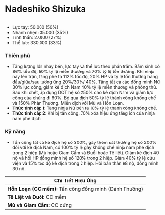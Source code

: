 # Nadeshiko Shizuka

<figure><img src="../../.gitbook/assets/Giphy-4.gif" alt=""><figcaption></figcaption></figure>

* Lực tay: 50.000 (50%)
* Nhanh nhẹn: 35.000 (35%)
* Tinh thần: 27.000 (27%)
* Thể lực: 330.000 (33%)

### Thiên phú

* Tăng lượng lớn nhạy bén, lực tay và thể lực theo phần trăm. Bẩm sinh có 86% tốc độ, 50% tỷ lệ miễn thương và 70% tỷ lệ tổn thương. Khi ninja này lên trận, tăng phe ta 112% tốc độ, 20% HP và tỷ lệ tổn thương hàng đầu/giữa/sau tương ứng 20%/30%/ 40%. Tăng tất cả các đồng minh Nữ 30% lực công, giảm kẻ địch Nam 40% tỷ lệ miễn thương và phòng thủ. Sau khi chết, áp dụng DOT hệ số 250% cho kẻ địch Nam và giảm lực công của chúng đi 60%. Bỏ qua địch 50% tỷ lệ thành công khống chế và 150% Phản Thương. Miễn dịch với Mù và Hỗn Loạn.
* **Thức tỉnh cấp 1**: Tăng ninja Nữ bên ta 10% tỷ lệ thành công khống chế.
* **Thức tỉnh cấp 2**: Khi bị tấn công, 70% xóa hiệu ứng tăng ích của ninja nam phe địch

### Kỹ năng

* Tấn công tất cả kẻ địch hệ số 300%, gây thêm sát thương hệ số 200% đối với kẻ địch Nam, có 100% tỷ lệ gây khống chế ninja nam phe địch trong 2 hiệp (Mù hoặc Giam Cầm và Đuổi hoặc Tê liệt). Giảm kẻ địch 40 nộ và hồi HP đồng minh hệ số 120% trong 2 hiệp. Giảm 40% tỷ lệ cứu viện và 15% tốc độ kẻ địch trong 2 hiệp. Hồi bản thân 68 nộ, đồng minh 30 nộ.

| Chi Tiết Hiệu Ứng                                       |
| ------------------------------------------------------- |
| **Hỗn Loạn (CC mềm):** Tấn công đồng minh (Đánh Thường) |
| **Tê Liệt và Đuổi:** CC mềm                             |
| **Mù và Giam Cầm:** CC cứng                             |
